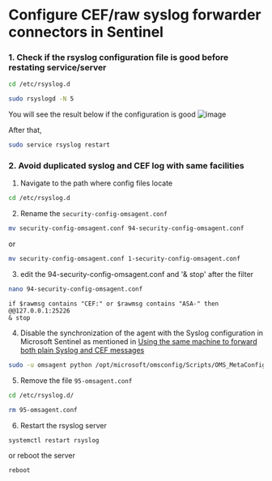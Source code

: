 # Configure CEF/raw syslog forwarder connectors in Sentinel

### 1. Check if the rsyslog configuration file is good before restating service/server

```sh
cd /etc/rsyslog.d
```

```sh
sudo rsyslogd -N 5
```
You will see the result below if the configuration is good
![image](https://user-images.githubusercontent.com/96930989/211128391-aecf8090-f270-4452-a817-8092f5f0ed7f.png)

After that,
```sh
sudo service rsyslog restart
```

### 2. Avoid duplicated syslog and CEF log with same facilities

1. Navigate to the path where config files locate

```sh
cd /etc/rsyslog.d 
```

2. Rename the `security-config-omsagent.conf`

```sh
mv security-config-omsagent.conf 94-security-config-omsagent.conf
```
or
```sh
mv security-config-omsagent.conf 1-security-config-omsagent.conf
```

3. edit the 94-security-config-omsagent.conf and '& stop' after the filter
```sh
nano 94-security-config-omsagent.conf
```

```
if $rawmsg contains "CEF:" or $rawmsg contains "ASA-" then @@127.0.0.1:25226
& stop
```

4. Disable the synchronization of the agent with the Syslog configuration in Microsoft Sentinel as mentioned in [Using the same machine to forward both plain Syslog and CEF messages](https://learn.microsoft.com/en-us/azure/sentinel/connect-syslog#using-the-same-machine-to-forward-both-plain-syslog-and-cef-messages)
```sh
sudo -u omsagent python /opt/microsoft/omsconfig/Scripts/OMS_MetaConfigHelper.py --disable
```

5. Remove the file `95-omsagent.conf`
```sh
cd /etc/rsyslog.d/
```

```sh
rm 95-omsagent.conf
```

6. Restart the rsyslog server
```sh
systemctl restart rsyslog
```
or reboot the server
```sh
reboot
```
